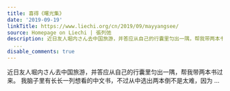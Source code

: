 ```yaml
---
title: 喜得《曙光集》
date: '2019-09-19'
linkTitle: https://www.liechi.org/cn/2019/09/mayyangsee/
source: Homepage on Liechi | 張列弛
description: 近日友人堀内さん去中国旅游，并答应从自己的行囊里匀出一隅，帮我带两本书过来。 我脑子里有长长一列想看的中文书，不过从中选出两本倒不是太难，因为
  ...
disable_comments: true
---
```

近日友人堀内さん去中国旅游，并答应从自己的行囊里匀出一隅，帮我带两本书过来。 我脑子里有长长一列想看的中文书，不过从中选出两本倒不是太难，因为 ...